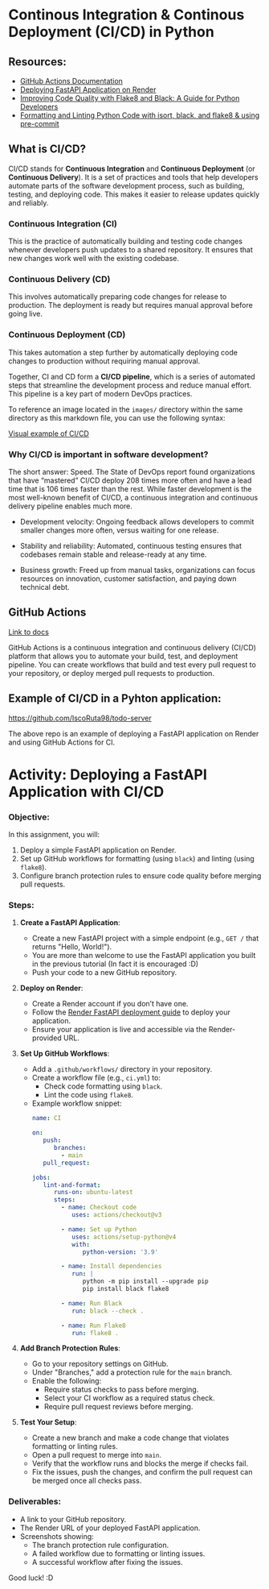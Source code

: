 # Continous Integration & Continous Deployment (CI/CD) in Python

## Resources:
- [GitHub Actions Documentation](https://docs.github.com/en/actions)
- [Deploying FastAPI Application on Render](https://render.com/docs/deploy-fastapi)
- [Improving Code Quality with Flake8 and Black: A Guide for Python Developers](https://medium.com/@huzaifazahoor654/improving-code-quality-with-flake8-and-black-a-guide-for-python-developers-c374168d5884#:~:text=Flake8%20is%20a%20linter%20tool,quality%20of%20your%20Python%20code.)
- [Formatting and Linting Python Code with isort, black, and flake8 & using pre-commit](https://manishankarjaiswal.medium.com/formatting-and-linting-python-code-with-isort-black-and-flake8-39bf876666ed)

## What is CI/CD?

CI/CD stands for **Continuous Integration** and **Continuous Deployment** (or **Continuous Delivery**). It is a set of practices and tools that help developers automate parts of the software development process, such as building, testing, and deploying code. This makes it easier to release updates quickly and reliably.

### Continuous Integration (CI)
This is the practice of automatically building and testing code changes whenever developers push updates to a shared repository. It ensures that new changes work well with the existing codebase.

### Continuous Delivery (CD)
This involves automatically preparing code changes for release to production. The deployment is ready but requires manual approval before going live.

### Continuous Deployment (CD)
This takes automation a step further by automatically deploying code changes to production without requiring manual approval.

Together, CI and CD form a **CI/CD pipeline**, which is a series of automated steps that streamline the development process and reduce manual effort. This pipeline is a key part of modern DevOps practices.

To reference an image located in the `images/` directory within the same directory as this markdown file, you can use the following syntax:


[Visual example of CI/CD](/Tutorial_7/images/ci-cd-example.png)



### Why CI/CD is important in software development?


The short answer: Speed. The State of DevOps report found organizations that have “mastered” CI/CD deploy 208 times more often and have a lead time that is 106 times faster than the rest. While faster development is the most well-known benefit of CI/CD, a continuous integration and continuous delivery pipeline enables much more.

- Development velocity: Ongoing feedback allows developers to commit smaller changes more often, versus waiting for one release.

- Stability and reliability: Automated, continuous testing ensures that codebases remain stable and release-ready at any time.

- Business growth: Freed up from manual tasks, organizations can focus resources on innovation, customer satisfaction, and paying down technical debt.

## GitHub Actions

[Link to docs](https://docs.github.com/en/actions/about-github-actions/)

GitHub Actions is a continuous integration and continuous delivery (CI/CD) platform that allows you to automate your build, test, and deployment pipeline. You can create workflows that build and test every pull request to your repository, or deploy merged pull requests to production.

## Example of CI/CD in a Pyhton application:

https://github.com/IscoRuta98/todo-server

The above repo is an example of deploying a FastAPI application on Render and using GitHub Actions for CI. 

# Activity: Deploying a FastAPI Application with CI/CD

### Objective:
In this assignment, you will:
1. Deploy a simple FastAPI application on Render.
2. Set up GitHub workflows for formatting (using `black`) and linting (using `flake8`).
3. Configure branch protection rules to ensure code quality before merging pull requests.

### Steps:

1. **Create a FastAPI Application**:
    - Create a new FastAPI project with a simple endpoint (e.g., `GET /` that returns "Hello, World!").
    - You are more than welcome to use the FastAPI application you built in the previous tutorial (In fact it is encouraged :D)
    - Push your code to a new GitHub repository.


2. **Deploy on Render**:
    - Create a Render account if you don’t have one.
    - Follow the [Render FastAPI deployment guide](https://render.com/docs/deploy-fastapi) to deploy your application.
    - Ensure your application is live and accessible via the Render-provided URL.

3. **Set Up GitHub Workflows**:
    - Add a `.github/workflows/` directory in your repository.
    - Create a workflow file (e.g., `ci.yml`) to:
      - Check code formatting using `black`.
      - Lint the code using `flake8`.
    - Example workflow snippet:
      ```yaml
      name: CI

      on:
         push:
            branches:
              - main
         pull_request:

      jobs:
         lint-and-format:
            runs-on: ubuntu-latest
            steps:
              - name: Checkout code
                 uses: actions/checkout@v3

              - name: Set up Python
                 uses: actions/setup-python@v4
                 with:
                    python-version: '3.9'

              - name: Install dependencies
                 run: |
                    python -m pip install --upgrade pip
                    pip install black flake8

              - name: Run Black
                 run: black --check .

              - name: Run Flake8
                 run: flake8 .
      ```

4. **Add Branch Protection Rules**:
    - Go to your repository settings on GitHub.
    - Under "Branches," add a protection rule for the `main` branch.
    - Enable the following:
      - Require status checks to pass before merging.
      - Select your CI workflow as a required status check.
      - Require pull request reviews before merging.

5. **Test Your Setup**:
    - Create a new branch and make a code change that violates formatting or linting rules.
    - Open a pull request to merge into `main`.
    - Verify that the workflow runs and blocks the merge if checks fail.
    - Fix the issues, push the changes, and confirm the pull request can be merged once all checks pass.

### Deliverables:
- A link to your GitHub repository.
- The Render URL of your deployed FastAPI application.
- Screenshots showing:
  - The branch protection rule configuration.
  - A failed workflow due to formatting or linting issues.
  - A successful workflow after fixing the issues.

Good luck! :D